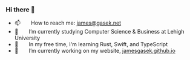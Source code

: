 ### Hi there 👋
- 📫  How to reach me: james@gasek.net
- 🔭  I’m currently studying Computer Science & Business at Lehigh University
- 🔭  In my free time, I'm learning Rust, Swift, and TypeScript
- 🔭  I’m currently working on my website, [jamesgasek.github.io](www.jamesgasek.github.io)


<!--
**jamesgasek/jamesgasek** is a ✨ _special_ ✨ repository because its `README.md` (this file) appears on your GitHub profile.

Here are some ideas to get you started:

- 🔭 I’m currently working on ...
- 🌱 I’m currently learning ...
- 👯 I’m looking to collaborate on ...
- 🤔 I’m looking for help with ...
- 💬 Ask me about ...
- 📫 How to reach me: ...
- 👯  I’m always happy to collaborate!
- 😄 Pronouns: ...
- ⚡ Fun fact: ...
-->
